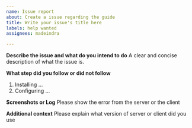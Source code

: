 ```yaml
---
name: Issue report
about: Create a issue regarding the guide
title: Write your issue's title here
labels: help wanted
assignees: madeindra

---
```


**Describe the issue and what do you intend to do**
A clear and concise description of what the issue is.

**What step did you follow or did not follow**
1. Installing ...
2. Configuring ...

**Screenshots or Log**
Please show the error from the server or the client

**Additional context**
Please explain what version of server or client did you use

